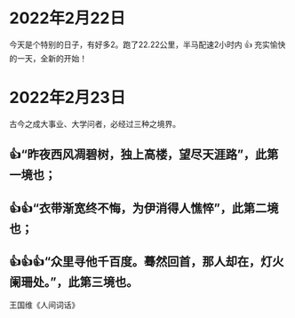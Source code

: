# 2022年2月22日
  今天是个特别的日子，有好多2。跑了22.22公里，半马配速2小时内 :+1:
  充实愉快的一天，全新的开始！

# 2022年2月23日
 古今之成大事业、大学问者，必经过三种之境界。
##   :+1:“昨夜西风凋碧树，独上高楼，望尽天涯路”，此第一境也；
##   :+1::+1:“衣带渐宽终不悔，为伊消得人憔悴”，此第二境也；
##   :+1::+1::+1:“众里寻他千百度。蓦然回首，那人却在，灯火阑珊处。”，此第三境也。
王国维《人间词话》
